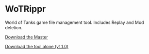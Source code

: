 # WoTRippr
World of Tanks game file management tool. Includes Replay and Mod deletion.

<!-- Place this tag where you want the button to render. -->
<a class="github-button" href="https://github.com/ntkme/github-buttons/archive/master.zip" data-icon="octicon-cloud-download" aria-label="Download ntkme/github-buttons on GitHub">Download the Master</a>

[Download the tool alone (v1.1.0)](https://www.mediafire.com/file/twlvtuf7w7191id/World_Of_Tanks_Rippr.exe/file)
